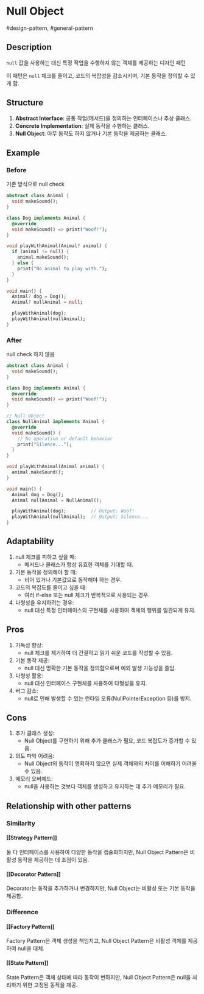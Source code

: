 # Null Object

#design-pattern, #general-pattern

## Description

`null` 값을 사용하는 대신 특정 작업을 수행하지 않는 객체를 제공하는 디자인 패턴

이 패턴은 `null` 체크를 줄이고, 코드의 복잡성을 감소시키며, 기본 동작을 정의할 수 있게 함.

## Structure

1. **Abstract Interface**: 공통 작업(메서드)을 정의하는 인터페이스나 추상 클래스.
2. **Concrete Implementation**: 실제 동작을 수행하는 클래스.
3. **Null Object**: 아무 동작도 하지 않거나 기본 동작을 제공하는 클래스.

## Example

### Before

기존 방식으로 null check

```dart
abstract class Animal {
  void makeSound();
}

class Dog implements Animal {
  @override
  void makeSound() => print("Woof!");
}

void playWithAnimal(Animal? animal) {
  if (animal != null) {
    animal.makeSound();
  } else {
    print("No animal to play with.");
  }
}

void main() {
  Animal? dog = Dog();
  Animal? nullAnimal = null;

  playWithAnimal(dog);
  playWithAnimal(nullAnimal);
}
```

### After

null check 하지 않음

```dart
abstract class Animal {
  void makeSound();
}

class Dog implements Animal {
  @override
  void makeSound() => print("Woof!");
}

// Null Object
class NullAnimal implements Animal {
  @override
  void makeSound() {
    // No operation or default behavior
    print("Silence...");
  }
}

void playWithAnimal(Animal animal) {
  animal.makeSound();
}

void main() {
  Animal dog = Dog();
  Animal nullAnimal = NullAnimal();

  playWithAnimal(dog);         // Output: Woof!
  playWithAnimal(nullAnimal);  // Output: Silence...
}
```

## Adaptability

1. null 체크를 피하고 싶을 때:
    - 메서드나 클래스가 항상 유효한 객체를 기대할 때.
2. 기본 동작을 정의해야 할 때:
    - 비어 있거나 기본값으로 동작해야 하는 경우.
3. 코드의 복잡도를 줄이고 싶을 때:
    - 여러 if-else 또는 null 체크가 반복적으로 사용되는 경우.
4. 다형성을 유지하려는 경우:
    - null 대신 특정 인터페이스의 구현체를 사용하여 객체의 행위를 일관되게 유지.

## Pros

1. 가독성 향상:
    - null 체크를 제거하여 더 간결하고 읽기 쉬운 코드를 작성할 수 있음.
2. 기본 동작 제공:
    - null 대신 명확한 기본 동작을 정의함으로써 예외 발생 가능성을 줄임.
3. 다형성 활용:
    - null 대신 인터페이스 구현체를 사용하여 다형성을 유지.
4. 버그 감소:
    - null로 인해 발생할 수 있는 런타임 오류(NullPointerException 등)를 방지.

## Cons

1. 추가 클래스 생성:
    - Null Object를 구현하기 위해 추가 클래스가 필요, 코드 복잡도가 증가할 수 있음.
2. 의도 파악 어려움:
    - Null Object의 동작이 명확하지 않으면 실제 객체와의 차이를 이해하기 어려울 수 있음.
3. 메모리 오버헤드:
    - null을 사용하는 것보다 객체를 생성하고 유지하는 데 추가 메모리가 필요.

## Relationship with other patterns

### Similarity

#### [[Strategy Pattern]]

둘 다 인터페이스를 사용하여 다양한 동작을 캡슐화하지만, Null Object Pattern은 비활성 동작을 제공하는 데 초점이 있음.

#### [[Decorator Pattern]]

Decorator는 동작을 추가하거나 변경하지만, Null Object는 비활성 또는 기본 동작을 제공함.

### Difference

#### [[Factory Pattern]]

Factory Pattern은 객체 생성을 책임지고, Null Object Pattern은 비활성 객체를 제공하여 null을 대체.

#### [[State Pattern]]

State Pattern은 객체 상태에 따라 동작이 변하지만, Null Object Pattern은 null을 처리하기 위한 고정된 동작을 제공.
